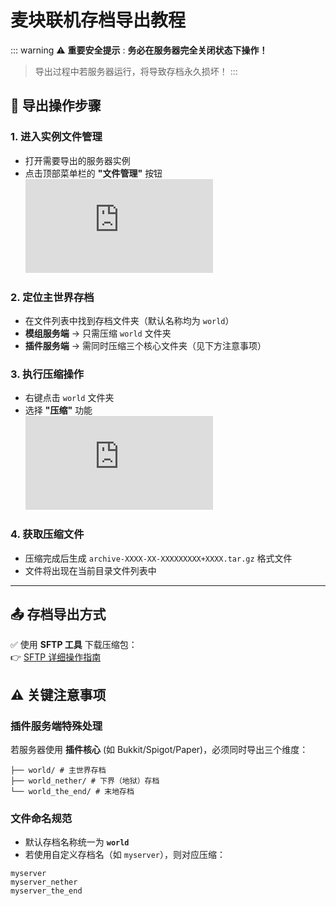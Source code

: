 # 麦块联机存档导出教程

::: warning ⚠️ **重要安全提示** :  **务必在服务器完全关闭状态下操作！**  
> 导出过程中若服务器运行，将导致存档永久损坏！
:::

## 🔧 导出操作步骤

### 1. 进入实例文件管理
- 打开需要导出的服务器实例
- 点击顶部菜单栏的 **"文件管理"** 按钮
  ![文件管理入口](https://doc.liuliyue.cn/server/index.php?s=/api/attachment/visitFile&sign=33adfa3dfb389daaca63e55df322a6a8)

### 2. 定位主世界存档
- 在文件列表中找到存档文件夹（默认名称均为 `world`）
- **模组服务端** → 只需压缩 `world` 文件夹
- **插件服务端** → 需同时压缩三个核心文件夹（见下方注意事项）

### 3. 执行压缩操作
- 右键点击 `world` 文件夹
- 选择 **"压缩"** 功能  
  ![压缩操作示意图](https://doc.iyue.cn/server/index.php?s=/api/attachment/visitFile&sign=7bb06a661c325a72407b9fa3fd6345f2)

### 4. 获取压缩文件
- 压缩完成后生成 `archive-XXXX-XX-XXXXXXXXX+XXXX.tar.gz` 格式文件
- 文件将出现在当前目录文件列表中

---

## 📤 存档导出方式
✅ 使用 **SFTP 工具** 下载压缩包：  
👉 [SFTP 详细操作指南]( ../../../faq/sftp)


## ⚠ 关键注意事项
### 插件服务端特殊处理
若服务器使用 **插件核心** (如 Bukkit/Spigot/Paper)，必须同时导出三个维度：
```
├── world/ # 主世界存档
├── world_nether/ # 下界（地狱）存档
└── world_the_end/ # 末地存档
```

### 文件命名规范
- 默认存档名称统一为 **`world`**
- 若使用自定义存档名（如 `myserver`），则对应压缩：
```
myserver
myserver_nether
myserver_the_end
```